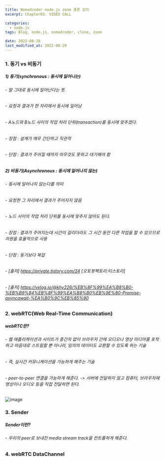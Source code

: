 ```yaml
---
title: Nomadcoder node.js zoom 클론 강의
excerpt: Chapter03. VIDEO CALL

categories:
  - node.js
tags: Blog, node.js, nomadcoder, clone, zoom

date: 2022-08-28
last_modified_at: 2022-08-29
---
```


### 1. 동기 vs 비동기
##### 1) 동기(synchronous : 동시에 일어나는)
###### - 말 그대로 동시에 일어난다는 뜻.
###### - 요청과 결과가 한 자리에서 동시에 일어남
###### - A노드와 B노드 사이의 작업 처리 단위(transaction)를 동시에 맞추겠다.
###### - 장점 : 설계가 매우 간단하고 직관적
###### - 단점 : 결과가 주어질 때까지 아무것도 못하고 대기해야 함

##### 2) 비동기(Asynchronous : 동시에 일어나지 않는)
###### - 동시에 일어나지 않는다를 의미
###### - 요청한 그 자리에서 결과가 주어지지 않음
###### - 노드 사이의 작업 처리 단위를 동시에 맞추지 않아도 된다.
###### - 장점 : 결과가 주어지는데 시간이 걸리더라도 그 시간 동안 다른 작업을 할 수 있으므로 자원을 효율적으로 사용
###### - 단점 : 동기보다 복잡
###### - [출처] https://private.tistory.com/24 [오토봇팩토리:티스토리]
###### - [출처] https://velog.io/@khy226/%EB%8F%99%EA%B8%B0-%EB%B9%84%EB%8F%99%EA%B8%B0%EB%9E%80-Promise-asyncawait-%EA%B0%9C%EB%85%90


### 2. webRTC(Web Real-Time Communication)
##### webRTC란? 
###### - 웹 애플리케이션과 사이트가 중간자 없이 브라우저 간에 오디오나 영상 미디어를 포착하고 마음대로 스트림할 뿐 아니라, 임의의 데이터도 교환할 수 있도록 하는 기술
###### - 즉, 실시간 커뮤니케이션을 가능하게 해주는 기술
###### - peer-to-peer 연결을 가능하게 해준다. -> 서버에 전달하지 않고 컴퓨터, 브라우저에 영상이나 오디오 등을 직접 전달하면 된다.

![image](https://user-images.githubusercontent.com/49359846/187207485-2bdf5859-747e-40c2-9550-6a47e942ff5f.png)

### 3. Sender
##### Sender이란?
###### - 우리의 peer로 보내진 media stream track을 컨트롤하게 해준다.

### 4. webRTC DataChannel
##### 